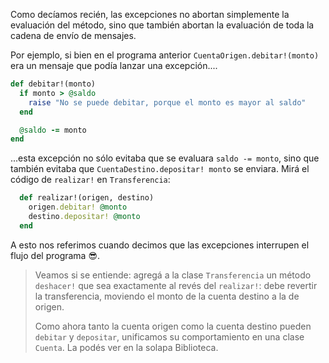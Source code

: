 Como decíamos recién, las excepciones no abortan simplemente la evaluación del método, sino que también abortan la evaluación de toda la cadena de envío de mensajes.  

Por ejemplo, si bien en el programa anterior `CuentaOrigen.debitar!(monto)` era un mensaje que podía lanzar una excepción....

```ruby
def debitar!(monto)
  if monto > @saldo
    raise "No se puede debitar, porque el monto es mayor al saldo"
  end

  @saldo -= monto
end
```

...esta excepción no sólo evitaba que se evaluara `saldo -= monto`, sino que también evitaba que `CuentaDestino.depositar! monto` se enviara. Mirá el código de `realizar!` en `Transferencia`:

```ruby
  def realizar!(origen, destino)
    origen.debitar! @monto
    destino.depositar! @monto
  end
```

A esto nos referimos cuando decimos que las excepciones interrupen el flujo del programa :sunglasses:.

> Veamos si se entiende: agregá a la clase `Transferencia` un método `deshacer!` que sea exactamente al revés del `realizar!`: debe revertir la transferencia, moviendo el monto de la cuenta destino a la de origen.
>
> Como ahora tanto la cuenta origen como la cuenta destino pueden `debitar` y `depositar`, unificamos su comportamiento en una clase `Cuenta`. La podés ver en la solapa Biblioteca.
